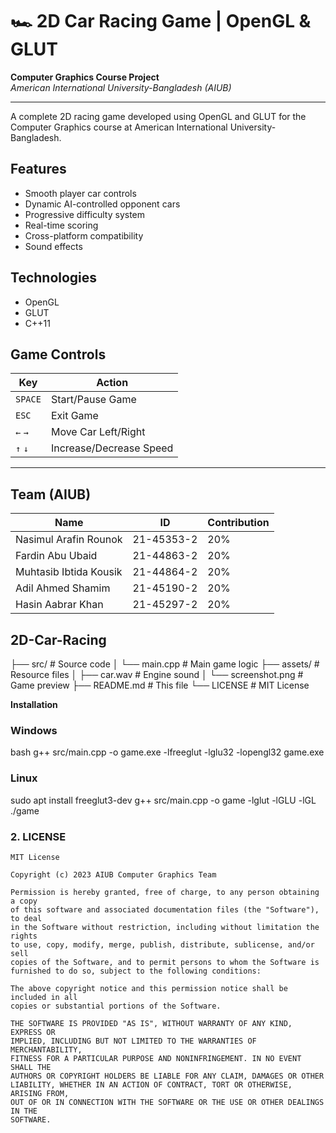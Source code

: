 # 🏎️ 2D Car Racing Game | OpenGL & GLUT  
**Computer Graphics Course Project**  
*American International University-Bangladesh (AIUB)*  

---
A complete 2D racing game developed using OpenGL and GLUT for the Computer Graphics course at American International University-Bangladesh.

## Features
- Smooth player car controls
- Dynamic AI-controlled opponent cars
- Progressive difficulty system
- Real-time scoring
- Cross-platform compatibility
- Sound effects

## Technologies
- OpenGL
- GLUT
- C++11

## **Game Controls**  
| **Key**        | **Action**               |
|---------------|-------------------------|
| `SPACE`       | Start/Pause Game        |
| `ESC`         | Exit Game               |
| `←` `→`      | Move Car Left/Right     |
| `↑` `↓`      | Increase/Decrease Speed |

---
## **Team (AIUB)**  
| **Name**                   | **ID**       | **Contribution** |
|---------------------------|-------------|-----------------|
| Nasimul Arafin Rounok     | 21-45353-2  | 20%             |
| Fardin Abu Ubaid          | 21-44863-2  | 20%             |
| Muhtasib Ibtida Kousik    | 21-44864-2  | 20%             |
| Adil Ahmed Shamim         | 21-45190-2  | 20%             |
| Hasin Aabrar Khan         | 21-45297-2  | 20%             |

## 2D-Car-Racing
├── src/                # Source code
│   └── main.cpp        # Main game logic
├── assets/             # Resource files
│   ├── car.wav         # Engine sound
│   └── screenshot.png  # Game preview
├── README.md           # This file
└── LICENSE             # MIT License

**Installation**  

### **Windows**  
bash
g++ src/main.cpp -o game.exe -lfreeglut -lglu32 -lopengl32
game.exe
### **Linux**
sudo apt install freeglut3-dev
g++ src/main.cpp -o game -lglut -lGLU -lGL
./game

### 2. LICENSE

```text
MIT License

Copyright (c) 2023 AIUB Computer Graphics Team

Permission is hereby granted, free of charge, to any person obtaining a copy
of this software and associated documentation files (the "Software"), to deal
in the Software without restriction, including without limitation the rights
to use, copy, modify, merge, publish, distribute, sublicense, and/or sell
copies of the Software, and to permit persons to whom the Software is
furnished to do so, subject to the following conditions:

The above copyright notice and this permission notice shall be included in all
copies or substantial portions of the Software.

THE SOFTWARE IS PROVIDED "AS IS", WITHOUT WARRANTY OF ANY KIND, EXPRESS OR
IMPLIED, INCLUDING BUT NOT LIMITED TO THE WARRANTIES OF MERCHANTABILITY,
FITNESS FOR A PARTICULAR PURPOSE AND NONINFRINGEMENT. IN NO EVENT SHALL THE
AUTHORS OR COPYRIGHT HOLDERS BE LIABLE FOR ANY CLAIM, DAMAGES OR OTHER
LIABILITY, WHETHER IN AN ACTION OF CONTRACT, TORT OR OTHERWISE, ARISING FROM,
OUT OF OR IN CONNECTION WITH THE SOFTWARE OR THE USE OR OTHER DEALINGS IN THE
SOFTWARE.
